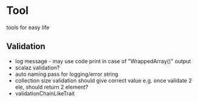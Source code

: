 # Tool
tools for easy life

## Validation
* log message - may use code print in case of "WrappedArray(<function1>)" output
* scalaz validation?
* auto naming pass for logging/error string
* collection size validation should give correct value e.g. once validate 2 ele, should return 2 element?
* validationChainLikeTrait

